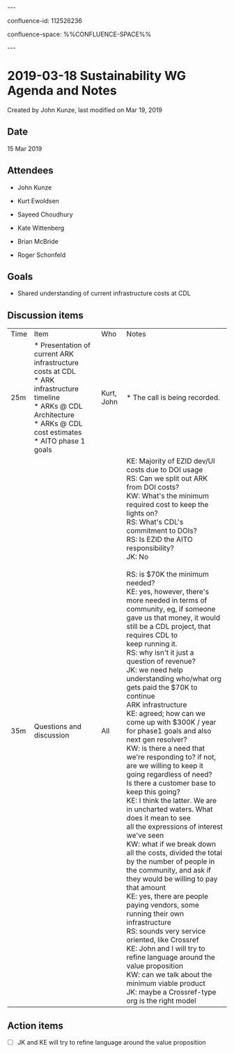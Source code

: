 \---

confluence-id: 112526236

confluence-space: %%CONFLUENCE-SPACE%%

\---

2019-03-18 Sustainability WG Agenda and Notes
=============================================

Created by John Kunze, last modified on Mar 19, 2019

Date
----

15 Mar 2019

Attendees
---------

*   John Kunze
    
*   Kurt Ewoldsen
    
*   Sayeed Choudhury
*   Kate Wittenberg
*   Brian McBride
*   Roger Schonfeld

Goals
-----

*   Shared understanding of current infrastructure costs at CDL

Discussion items
----------------

|     |     |     |     |
| --- | --- | --- | --- |
| Time | Item | Who | Notes |
| 25m | *   Presentation of current ARK infrastructure costs at CDL<br>    *   ARK infrastructure timeline<br>    *   ARKs @ CDL Architecture<br>    *   ARKs @ CDL cost estimates<br>    *   AITO phase 1 goals | Kurt, John | *   The call is being recorded. |
| 35m | Questions and discussion | All | KE: Majority of EZID dev/UI costs due to DOI usage  <br>RS: Can we split out ARK from DOI costs?  <br>KW: What's the minimum required cost to keep the lights on?  <br>RS: What's CDL's commitment to DOIs?  <br>RS: Is EZID the AITO responsibility?  <br>JK: No<br><br>RS: is $70K the minimum needed?  <br>KE: yes, however, there's more needed in terms of community, eg, if someone  <br>gave us that money, it would still be a CDL project, that requires CDL to  <br>keep running it.  <br>RS: why isn't it just a question of revenue?  <br>JK: we need help understanding who/what org gets paid the $70K to continue  <br>ARK infrastructure  <br>KE: agreed; how can we come up with $300K / year for phase1 goals and also next gen resolver?  <br>KW: is there a need that we're responding to? if not, are we willing to keep it going regardless of need?  <br>Is there a customer base to keep this going?  <br>KE: I think the latter. We are in uncharted waters. What does it mean to see  <br>all the expressions of interest we've seen  <br>KW: what if we break down all the costs, divided the total by the number of people in the community, and ask if they would be willing to pay that amount  <br>KE: yes, there are people paying vendors, some running their own infrastructure  <br>RS: sounds very service oriented, like Crossref  <br>KE: John and I will try to refine language around the value proposition  <br>KW: can we talk about the minimum viable product  <br>JK: maybe a Crossref-type org is the right model |

Action items
------------

- [ ] JK and KE will try to refine language around the value proposition